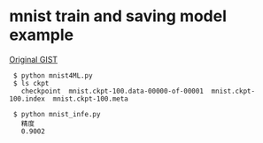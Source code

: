 # mnist train and saving model example  
[Original GIST](https://gist.github.com/bigsnarfdude/95c19664f5f8aa5b8b403308c5d42b23)

```
 $ python mnist4ML.py
 $ ls ckpt
   checkpoint  mnist.ckpt-100.data-00000-of-00001  mnist.ckpt-100.index  mnist.ckpt-100.meta

 $ python mnist_infe.py
   精度
   0.9002
```
